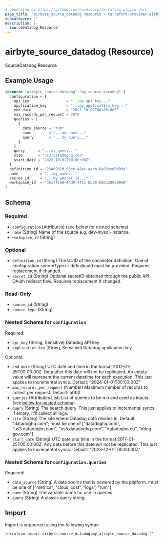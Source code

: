 ```yaml
---
# generated by https://github.com/hashicorp/terraform-plugin-docs
page_title: "airbyte_source_datadog Resource - terraform-provider-airbyte"
subcategory: ""
description: |-
  SourceDatadog Resource
---
```


# airbyte_source_datadog (Resource)

SourceDatadog Resource

## Example Usage

```terraform
resource "airbyte_source_datadog" "my_source_datadog" {
  configuration = {
    api_key                 = "...my_api_key..."
    application_key         = "...my_application_key..."
    end_date                = "2022-10-01T00:00:00Z"
    max_records_per_request = 2070
    queries = [
      {
        data_source = "rum"
        name        = "...my_name..."
        query       = "...my_query..."
      }
    ]
    query      = "...my_query..."
    site       = "us3.datadoghq.com"
    start_date = "2022-10-01T00:00:00Z"
  }
  definition_id = "2540902d-96ce-424c-aecb-6e08ce06d99a"
  name          = "...my_name..."
  secret_id     = "...my_secret_id..."
  workspace_id  = "de17fce0-44d9-442c-bb38-b8bd289009e8"
}
```

<!-- schema generated by tfplugindocs -->
## Schema

### Required

- `configuration` (Attributes) (see [below for nested schema](#nestedatt--configuration))
- `name` (String) Name of the source e.g. dev-mysql-instance.
- `workspace_id` (String)

### Optional

- `definition_id` (String) The UUID of the connector definition. One of configuration.sourceType or definitionId must be provided. Requires replacement if changed.
- `secret_id` (String) Optional secretID obtained through the public API OAuth redirect flow. Requires replacement if changed.

### Read-Only

- `source_id` (String)
- `source_type` (String)

<a id="nestedatt--configuration"></a>
### Nested Schema for `configuration`

Required:

- `api_key` (String, Sensitive) Datadog API key
- `application_key` (String, Sensitive) Datadog application key

Optional:

- `end_date` (String) UTC date and time in the format 2017-01-25T00:00:00Z. Data after this date will  not be replicated. An empty value will represent the current datetime for each  execution. This just applies to Incremental syncs. Default: "2024-01-01T00:00:00Z"
- `max_records_per_request` (Number) Maximum number of records to collect per request. Default: 5000
- `queries` (Attributes List) List of queries to be run and used as inputs. (see [below for nested schema](#nestedatt--configuration--queries))
- `query` (String) The search query. This just applies to Incremental syncs. If empty, it'll collect all logs.
- `site` (String) The site where Datadog data resides in. Default: "datadoghq.com"; must be one of ["datadoghq.com", "us3.datadoghq.com", "us5.datadoghq.com", "datadoghq.eu", "ddog-gov.com"]
- `start_date` (String) UTC date and time in the format 2017-01-25T00:00:00Z. Any data before this date will not be replicated. This just applies to Incremental syncs. Default: "2023-12-01T00:00:00Z"

<a id="nestedatt--configuration--queries"></a>
### Nested Schema for `configuration.queries`

Required:

- `data_source` (String) A data source that is powered by the platform. must be one of ["metrics", "cloud_cost", "logs", "rum"]
- `name` (String) The variable name for use in queries.
- `query` (String) A classic query string.

## Import

Import is supported using the following syntax:

```shell
terraform import airbyte_source_datadog.my_airbyte_source_datadog ""
```
